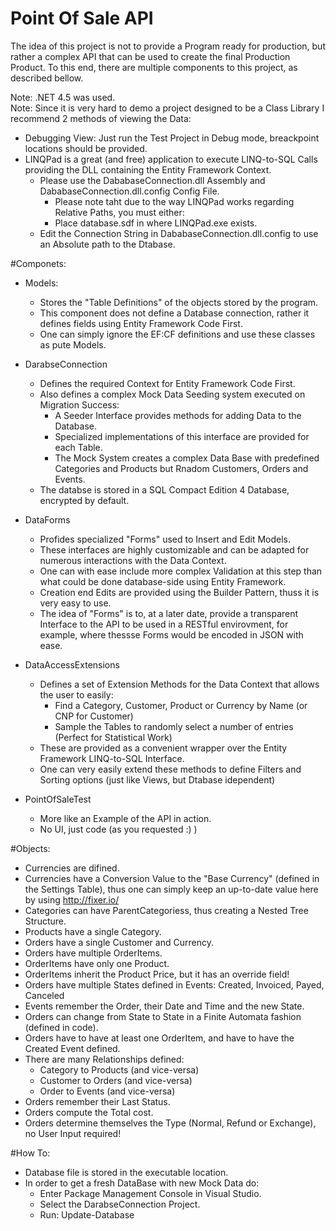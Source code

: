 # Point Of Sale API

The idea of this project is not to provide a Program ready for production, but rather a complex API that can be used to create the final Production Product.
To this end, there are multiple components to this project, as described bellow.

Note: .NET 4.5 was used.  
Note: Since it is very hard to demo a project designed to be a Class Library I recommend 2 methods of viewing the Data:
- Debugging View: Just run the Test Project in Debug mode, breackpoint locations should be provided.
- LINQPad is a great (and free) application to execute LINQ-to-SQL Calls providing the DLL containing the Entity Framework Context.
	- Please use the DababaseConnection.dll Assembly and DababaseConnection.dll.config Config File.
		- Please note taht due to the way LINQPad works regarding Relative Paths, you must either:
		- Place database.sdf in where LINQPad.exe exists.
	- Edit the Connection String in DababaseConnection.dll.config to use an Absolute path to the Dtabase.
		
#Componets:

- Models: 
	- Stores the "Table Definitions" of the objects stored by the program.
	- This component does not define a Database connection, rather it defines fields using Entity Framework Code First.
	- One can simply ignore the EF:CF definitions and use these classes as pute Models.	
	
- DarabseConnection
	- Defines the required Context for Entity Framework Code First.
	- Also defines a complex Mock Data Seeding system executed on Migration Success:
		- A Seeder Interface provides methods for adding Data to the Database.
		- Specialized implementations of this interface are provided for each Table.
		- The Mock System creates a complex Data Base with predefined Categories and Products but Rnadom Customers, Orders and Events.
	- The databse is stored in a SQL Compact Edition 4 Database, encrypted by default.
	
- DataForms	
	- Profides specialized "Forms" used to Insert and Edit Models.
	- These interfaces are highly customizable and can be adapted for numerous interactions with the Data Context.
	- One can with ease include more complex Validation at this step than what could be done database-side using Entity Framework.
	- Creation end Edits are provided using the Builder Pattern, thuss it is very easy to use.
	- The idea of "Forms" is to, at a later date, provide a transparent Interface to the API to be used in a RESTful envirovment, for example, where thessse Forms would be encoded in JSON with ease.

- DataAccessExtensions
	- Defines a set of Extension Methods for the Data Context that allows the user to easily:
		- Find a Category, Customer, Product or Currency by Name (or CNP for Customer)
		- Sample the Tables to randomly select a number of entries (Perfect for Statistical Work)
	- These are provided as a convenient wrapper over the Entity Framework LINQ-to-SQL Interface.
	- One can very easily extend these methods to define Filters and Sorting options (just like Views, but Dtabase idependent)	
- PointOfSaleTest
	- More like an Example of the API in action.
	- No UI, just code (as you requested :) )

#Objects:

- Currencies are difined.
- Currencies have a Conversion Value to the "Base Currency" (defined in the Settings Table), thus one can simply keep an up-to-date value here by using http://fixer.io/
- Categories can have ParentCategoriess, thus creating a Nested Tree Structure.
- Products have a single Category.
- Orders have a single Customer and Currency.
- Orders have multiple OrderItems.
- OrderItems have only one Product.
- OrderItems inherit the Product Price, but it has an override field!
- Orders have multiple States defined in Events: Created, Invoiced, Payed, Canceled
- Events remember the Order, their Date and Time and the new State.
- Orders can change from State to State in a Finite Automata fashion (defined in code).
- Orders have to have at least one OrderItem, and have to have the Created Event defined.
- There are many Relationships defined:
	- Category to Products (and vice-versa)
	- Customer to Orders (and vice-versa)
	- Order to Events (and vice-versa)
 - Orders remember their Last Status.
 - Orders compute the Total cost.
 - Orders determine themselves the Type (Normal, Refund or Exchange), no User Input required!
 
#How To:

- Database file is stored in the executable location.
- In order to get a fresh DataBase with new Mock Data do:
	- Enter Package Management Console in Visual Studio.
	- Select the DarabseConnection Project.
	- Run: Update-Database
	
